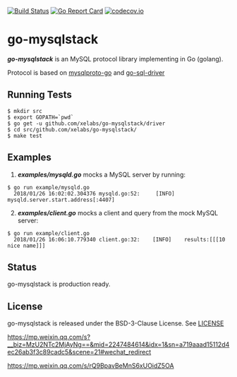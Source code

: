 [![Build Status](https://travis-ci.org/xelabs/go-mysqlstack.png)](https://travis-ci.org/xelabs/go-mysqlstack) [![Go Report Card](https://goreportcard.com/badge/github.com/xelabs/go-mysqlstack)](https://goreportcard.com/report/github.com/xelabs/go-mysqlstack) [![codecov.io](https://codecov.io/gh/xelabs/go-mysqlstack/graphs/badge.svg)](https://codecov.io/gh/xelabs/go-mysqlstack/branch/master)

# go-mysqlstack

***go-mysqlstack*** is an MySQL protocol library implementing in Go (golang).

Protocol is based on [mysqlproto-go](https://github.com/pubnative/mysqlproto-go) and [go-sql-driver](https://github.com/go-sql-driver/mysql)

## Running Tests

```
$ mkdir src
$ export GOPATH=`pwd`
$ go get -u github.com/xelabs/go-mysqlstack/driver
$ cd src/github.com/xelabs/go-mysqlstack/
$ make test
```

## Examples

1. ***examples/mysqld.go*** mocks a MySQL server by running:

```
$ go run example/mysqld.go
  2018/01/26 16:02:02.304376 mysqld.go:52:     [INFO]    mysqld.server.start.address[:4407]
```

2. ***examples/client.go*** mocks a client and query from the mock MySQL server:

```
$ go run example/client.go
  2018/01/26 16:06:10.779340 client.go:32:    [INFO]    results:[[[10 nice name]]]
```

## Status

go-mysqlstack is production ready.

## License

go-mysqlstack is released under the BSD-3-Clause License. See [LICENSE](https://github.com/xelabs/go-mysqlstack/blob/master/LICENSE)




https://mp.weixin.qq.com/s?__biz=MzU2NTc2MjAyNg==&mid=2247484614&idx=1&sn=a719aaad15112d4ec26ab3f3c89cadc5&scene=21#wechat_redirect


https://mp.weixin.qq.com/s/rQ9BpavBeMnS6xUOidZ5OA



